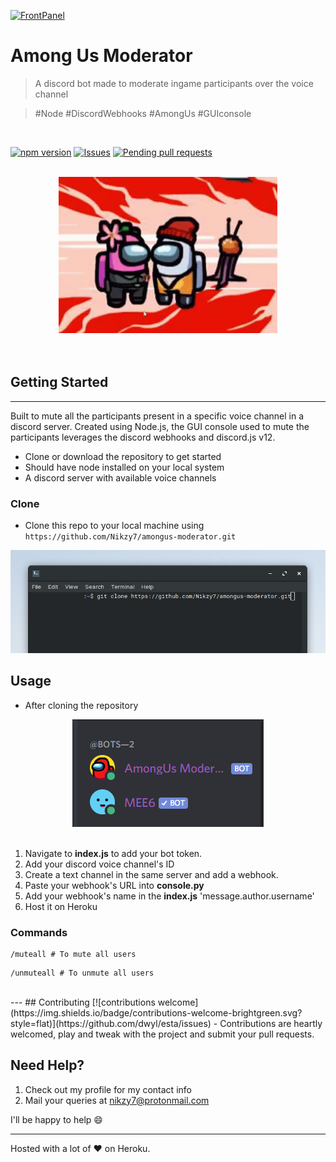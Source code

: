[![FrontPanel](https://modusgames.com/wp-content/uploads/2019/05/Discord_Banner_820x312.jpg)]()
# Among Us Moderator
> A discord bot made to moderate ingame participants over the voice channel

> #Node #DiscordWebhooks #AmongUs #GUIconsole

<br>

[![npm version](https://badge.fury.io/js/discord.js.png)](https://badge.fury.io/js/discord.js) [![Issues]()](https://github.com/Nikzy7/amongus-moderator/issues) [![Pending pull requests]()](https://github.com/Nikzy7/amongus-moderator/pulls)

<br>
<div align="center">
  <img  width="350" height ="250" src="imposter.gif">
</div><br><br>


## Getting Started
-----
Built to mute all the participants present in a specific voice channel in a discord server. Created using Node.js, the GUI console used to mute the participants leverages the discord webhooks and discord.js v12.

- Clone or download the repository to get started
- Should have node installed on your local system
- A discord server with available voice channels

### Clone

- Clone this repo to your local machine using `https://github.com/Nikzy7/amongus-moderator.git`

![gitClone](gitClone30.png)

## Usage
- After cloning the repository

<div align="center">
  <img src="online.PNG">
</div>
<br>

1. Navigate to __index.js__ to add your bot token.
2. Add your discord voice channel's ID
3. Create a text channel in the same server and add a webhook.
4. Paste your webhook's URL into __console.py__
5. Add your webhook's name in the __index.js__ 'message.author.username'
5. Host it on Heroku

### Commands
```
/muteall # To mute all users
```
```
/unmuteall # To unmute all users
```
<br>
---
## Contributing [![contributions welcome](https://img.shields.io/badge/contributions-welcome-brightgreen.svg?style=flat)](https://github.com/dwyl/esta/issues)
- Contributions are heartly welcomed, play and tweak with the project and submit your pull requests.

## Need Help?
1.  Check out my profile for my contact info
2.  Mail your queries at nikzy7@protonmail.com

I'll be happy to help 😄️

---
Hosted with a lot of ❤️ on Heroku.
